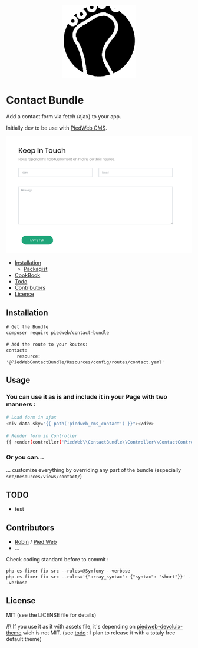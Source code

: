 <p align="center"><a href="https://piedweb.com">
<img src="https://raw.githubusercontent.com/PiedWeb/piedweb-devoluix-theme/master/src/img/logo_title.png" width="200" height="200" alt="theme devoluix bootstrap 4" />
</a></p>

# Contact Bundle

Add a contact form via fetch (ajax) to your app.

Initially dev to be use with [PiedWeb CMS](https://github.com/PiedWeb/CMS).

<p align="center"><img src="https://raw.githubusercontent.com/PiedWeb/ContactBundle/master/demo.png" alt="demo contact bundle form" /></p>

* [Installation](#installation)
    * [Packagist](https://packagist.org/packages/piedweb/contact-bundle)
* [CookBook](#cookbook)
* [Todo](#todo)
* [Contributors](#contributors)
* [Licence](#licence)

## Installation

```
# Get the Bundle
composer require piedweb/contact-bundle

# Add the route to your Routes:
contact:
    resource: '@PiedWebContactBundle/Resources/config/routes/contact.yaml'
```

## Usage

### You can use it as is and include it in your Page with two manners :

```bash
# Load form in ajax
<div data-sky="{{ path('piedweb_cms_contact') }}"></div>

# Render form in Controller
{{ render(controller('PiedWeb\\ContactBundle\\Controller\\ContactController::show')) }}
```

### Or you can...

... customize everything by overriding any part of the bundle (especially `src/Resources/views/contact/`)


## TODO

- test

## Contributors

* [Robin](https://www.robin-d.fr/) / [Pied Web](https://piedweb.com)
* ...

Check coding standard before to commit :
```
php-cs-fixer fix src --rules=@Symfony --verbose
php-cs-fixer fix src --rules='{"array_syntax": {"syntax": "short"}}' --verbose
```

## License

MIT (see the LICENSE file for details)

/!\ If you use it as it with assets file, it's depending on [piedweb-devoluix-theme](https://github.com/PiedWeb/piedweb-devoluix-theme) wich is not MIT. (see  [todo](#todo) : I plan to release it with a totaly free default theme)
